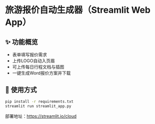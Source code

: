# 旅游报价自动生成器（Streamlit Web App）

## ✨ 功能概览
- 表单填写报价需求
- 上传LOGO自动入页眉
- 可上传每日行程文档与插图
- 一键生成Word报价方案并下载

## 🚀 使用方式
```bash
pip install -r requirements.txt
streamlit run streamlit_app.py
```

部署地址：https://streamlit.io/cloud
